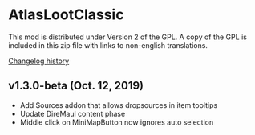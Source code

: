 # AtlasLootClassic

This mod is distributed under Version 2 of the GPL.  A copy of the GPL is included in this zip file with links to non-english translations.

[Changelog history](https://github.com/Hoizame/AtlasLootClassic/blob/master/AtlasLootClassic/Documentation/Release_Notes.md)

## v1.3.0-beta (Oct. 12, 2019)

- Add Sources addon that allows dropsources in item tooltips
- Update DireMaul content phase
- Middle click on MiniMapButton now ignores auto selection
